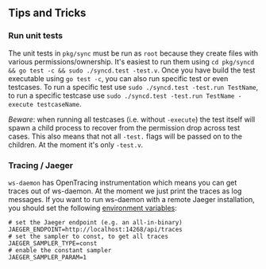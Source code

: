 ## Tips and Tricks

### Run unit tests
The unit tests in `pkg/sync` must be run as `root` because they create files with various permissions/ownership.
It's easiest to run them using `cd pkg/syncd && go test -c && sudo ./syncd.test -test.v`.
Once you have build the test executable using `go test -c`, you can also run specific test or even testcases.
To run a specific test use `sudo ./syncd.test -test.run TestName`, to run a specific testcase use `sudo ./syncd.test -test.run TestName -execute testcaseName`.

_Beware_: when running all testcases (i.e. without `-execute`) the test itself will spawn a child process to recover from the permission drop across test cases.
This also means that not all `-test.` flags will be passed on to the children. At the moment it's only `-test.v`.

### Tracing / Jaeger
`ws-daemon` has OpenTracing instrumentation which means you can get traces out of ws-daemon.
At the moment we just print the traces as log messages. If you want to run ws-daemon with a remote
Jaeger installation, you should set the following [environment variables](https://github.com/jaegertracing/jaeger-client-go#environment-variables):
```
# set the Jaeger endpoint (e.g. an all-in-binary)
JAEGER_ENDPOINT=http://localhost:14268/api/traces
# set the sampler to const, to get all traces
JAEGER_SAMPLER_TYPE=const
# enable the constant sampler
JAEGER_SAMPLER_PARAM=1
```